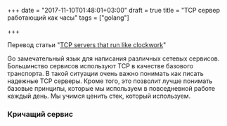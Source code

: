 +++
date = "2017-11-10T01:48:01+03:00"
draft = true
title = "TCP сервер работающий как часы"
tags = ["golang"]

+++

Перевод статьи "[TCP servers that run like clockwork](https://sahilm.com/tcp-servers-that-run-like-clockwork/)"

Go замечательный язык для написания различных сетевых сервисов. Большинство сервисов используют TCP в качестве базового транспорта. В такой ситуации очень важно понимать как писать надежные TCP серверы. Кроме того, это позволит лучше понимать базовые принципы, которые мы используем в повседневной работе каждый день. Мы учимся ценить стек, который используем.

### Кричащий сервис